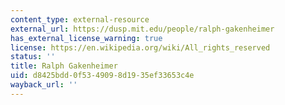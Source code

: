 ```yaml
---
content_type: external-resource
external_url: https://dusp.mit.edu/people/ralph-gakenheimer
has_external_license_warning: true
license: https://en.wikipedia.org/wiki/All_rights_reserved
status: ''
title: Ralph Gakenheimer
uid: d8425bdd-0f53-4909-8d19-35ef33653c4e
wayback_url: ''
---
```

